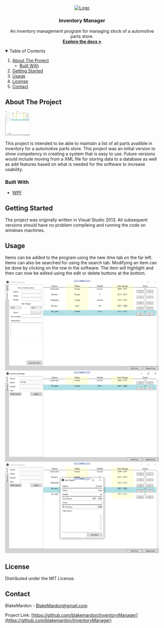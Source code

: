 <!--
*** Thanks for checking out the Best-README-Template. If you have a suggestion
*** that would make this better, please fork the repo and create a pull request
*** or simply open an issue with the tag "enhancement".
*** Thanks again! Now go create something AMAZING! :D
-->



<!-- PROJECT SHIELDS -->
<!--
*** I'm using markdown "reference style" links for readability.
*** Reference links are enclosed in brackets [ ] instead of parentheses ( ).
*** See the bottom of this document for the declaration of the reference variables
*** for contributors-url, forks-url, etc. This is an optional, concise syntax you may use.
*** https://www.markdownguide.org/basic-syntax/#reference-style-links
-->

<!-- PROJECT LOGO -->
<br />
<p align="center">
  <a href="https://github.com/blakemardon/InventoryManager">
    <img src="images/Logo.png" alt="Logo" width="80" height="80">
  </a>

  <h3 align="center">Inventory Manager</h3>

  <p align="center">
    An inventory management program for managing stock of a automotive parts store.
    <br />
    <a href="https://github.com/blakemardon/InventoryManager"><strong>Explore the docs »</strong></a>
  </p>
</p>



<!-- TABLE OF CONTENTS -->
<details open="open">
  <summary>Table of Contents</summary>
  <ol>
    <li>
      <a href="#about-the-project">About The Project</a>
      <ul>
        <li><a href="#built-with">Built With</a></li>
      </ul>
    </li>
    <li><a href="#getting-started">Getting Started</a></li>
    <li><a href="#usage">Usage</a></li>
    <li><a href="#license">License</a></li>
    <li><a href="#contact">Contact</a></li>
  </ol>
</details>



<!-- ABOUT THE PROJECT -->
## About The Project

<img src="Images/Main.png" alt="main" width="80" height="80">

This project is intended to be able to maintain a list of all parts availible in inventory for a automotive parts store. This project was an initial version to show competency in creating a system that is easy to use. Future versions would include moving from a XML file for storing data to a database as well as add features based on what is needed for the software to increase usability.

### Built With

* [WPF](https://docs.microsoft.com/en-us/visualstudio/designers/getting-started-with-wpf?view=vs-2019)



<!-- GETTING STARTED -->
## Getting Started

The project was originally written in Visual Studio 2013. All subsequent versions should have no problem compileing and running the code on windows machines.


<!-- USAGE EXAMPLES -->
## Usage

Items can be added to the program using the new itme tab on the far left. Items can also be searched for using the search tab. Modifying an item can be done by clicking on the row in the software. The item will highlight and then can now be edited using the edit or delete buttons at the bottom.

<img src="Images/Main.png" alt="Main">
<img src="Images/Search.png" alt="Search">
<img src="Images/ItemDetails.png" alt="Item details">


<!-- LICENSE -->
## License

Distributed under the MIT License.



<!-- CONTACT -->
## Contact

BlakeMardon - BlakeMardon@gmail.com

Project Link: [https://github.com/blakemardon/InventoryManager](https://github.com/blakemardon/InventoryManager)

